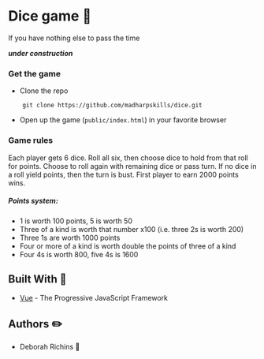 # Dice game 🎲

If you have nothing else to pass the time

***under construction***

### Get the game

* Clone the repo

```
    git clone https://github.com/madharpskills/dice.git
```

* Open up the game (`public/index.html`) in your favorite browser

### Game rules

Each player gets 6 dice.
Roll all six, then choose dice to hold from that roll for points.
Choose to roll again with remaining dice or pass turn.
If no dice in a roll yield points, then the turn is bust.
First player to earn 2000 points wins.

##### Points system:

 * 1 is worth 100 points, 5 is worth 50
 * Three of a kind is worth that number x100 (i.e. three 2s is worth 200)
 * Three 1s are worth 1000 points
 * Four or more of a kind is worth double the points of three of a kind
 * Four 4s is worth 800, five 4s is 1600


## Built With 👷
* [Vue](https://vuejs.org//) - The Progressive JavaScript Framework


## Authors ✏️

* Deborah Richins 🍜